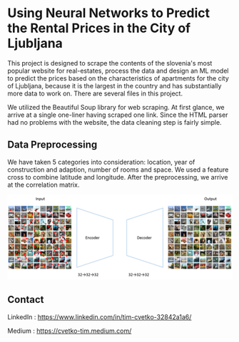 # Using Neural Networks to Predict the Rental Prices in the City of Ljubljana

This project is designed to scrape the contents of the slovenia's most popular website for real-estates,
process the data and design an ML model to predict the prices based on the characteristics of apartments
for the city of Ljubljana, because it is the largest in the country and has substantially more data to
work on. There are several files in this project.


We utilized the Beautiful Soup library for web scraping. At first glance, we arrive at a single one-liner having scraped one link. Since the HTML parser had no problems with the website, the data cleaning step is fairly simple. 

## Data Preprocessing

We have taken 5 categories into consideration: location, year of construction and adaption, number of rooms and space. We used a feature cross to combine latitude and longitude. After the preprocessing, we arrive at the correlation matrix.

<img src="https://github.com/Timothy102/autoencoder/blob/main/images/12.png" alt="drawing" width="750"/>



## Contact

LinkedIn : https://www.linkedin.com/in/tim-cvetko-32842a1a6/

Medium : https://cvetko-tim.medium.com/
